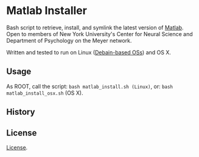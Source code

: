 # Matlab Installer

Bash script to retrieve, install, and symlink the latest version of [Matlab](https://www.mathworks.com/products/matlab.html). 
Open to members of New York University's Center for Neural Science and Department of Psychology on the Meyer network.   

Written and tested to run on Linux ([Debain-based OSs](https://www.debian.org/derivatives/#list)) and OS X.  

## Usage 

As ROOT, call the script: 
`bash matlab_install.sh (Linux)`, or: 
`bash matlab_install_osx.sh` (OS X).  

## History 

## License 
[License](https://github.com/marshki/matlab_installer/blob/master/LICENSE). 
